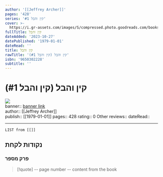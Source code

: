 ```yaml
---
author: '[[Jeffrey Archer]]'
pages: '428'
series: 'קין והבל #1'
cover: >-
  https://i.gr-assets.com/images/S/compressed.photo.goodreads.com/books/1561327583l/52461191._SX318_SY475_.jpg
fullTitle: קין והבל
dateAdded: '2023-10-27'
datePublished: '1979-01-01'
dateRead: ''
title: קין והבל
rawTitle: 'קין והבל (קין והבל #1)'
isbn: '9650302228'
subtitle: ''
---
```

# קין והבל (קין והבל #1)

![](https:&#x2F;&#x2F;i.gr-assets.com&#x2F;images&#x2F;S&#x2F;compressed.photo.goodreads.com&#x2F;books&#x2F;1561327583l&#x2F;52461191._SX318_SY475_.jpg)  
banner:: [banner link](https:&#x2F;&#x2F;i.gr-assets.com&#x2F;images&#x2F;S&#x2F;compressed.photo.goodreads.com&#x2F;books&#x2F;1561327583l&#x2F;52461191._SX318_SY475_.jpg)  
author:: [[Jeffrey Archer]]  
publish:: [[1979-01-01]]
pages:: 428
rating:: 0 
Other reviews:: 
dateRead:: 

<hr  style="clear:both"/>



```dataview
LIST from [[]]
```

## נקודות לקחת 

### פרק מספר
> [!quote] -- page number -- 
>  content from the book




```